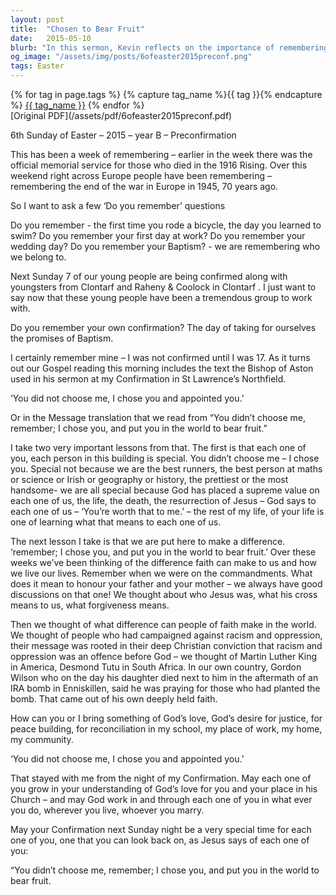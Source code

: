 ```yaml
---
layout: post
title:  "Chosen to Bear Fruit"
date:   2015-05-10
blurb: "In this sermon, Kevin reflects on the importance of remembering key events and personal milestones, tying it to the act of Confirmation. He emphasizes that each person is special and chosen by God to make a difference in the world. The sermon also highlights the role of faith in promoting justice, peace, and reconciliation."
og_image: "/assets/img/posts/6ofeaster2015preconf.png"
tags: Easter
---    
```

<div class="tag-pills">
  {% for tag in page.tags %}
    {% capture tag_name %}{{ tag }}{% endcapture %}
    <a href="{{ site.baseurl }}/tag/{{ tag_name }}" class="tag-pill">{{ tag_name }}</a>
  {% endfor %}
</div>
[Original PDF](/assets/pdf/6ofeaster2015preconf.pdf)

6th Sunday of Easter – 2015 – year B – Preconfirmation

This has been a week of remembering – earlier in the week there was the official memorial service for those who died in the 1916 Rising. Over this weekend right across Europe people have been remembering – remembering the end of the war in Europe in 1945, 70 years ago.

So I want to ask a few ‘Do you remember’ questions

Do you remember - the first time you rode a bicycle, the day you learned to swim?
Do you remember your first day at work?
Do you remember your wedding day?
Do you remember your Baptism? - we are remembering who we belong to.

Next Sunday 7 of our young people are being confirmed along with youngsters from Clontarf and Raheny & Coolock in Clontarf . I just want to say now that these young people have been a tremendous group to work with.

Do you remember your own confirmation? The day of taking for ourselves the promises of Baptism.

I certainly remember mine – I was not confirmed until I was 17. As it turns out our Gospel reading this morning includes the text the Bishop of Aston used in his sermon at my Confirmation in St Lawrence’s Northfield.

‘You did not choose me, I chose you and appointed you.’

Or in the Message translation that we read from “You didn’t choose me, remember; I chose you, and put you in the world to bear fruit.”

I take two very important lessons from that. The first is that each one of you, each person in this building is special. You didn’t choose me – I chose you. Special not because we are the best runners, the best person at maths or science or Irish or geography or history, the prettiest or the most handsome- we are all special because God has placed a supreme value on each one of us, the life, the death, the resurrection of Jesus – God says to each one of us – ‘You’re worth that to me.’ – the rest of my life, of your life is one of learning what that means to each one of us.

The next lesson I take is that we are put here to make a difference. ‘remember; I chose you, and put you in the world to bear fruit.’ Over these weeks we’ve been thinking of the difference faith can make to us and how we live our lives. Remember when we were on the commandments. What does it mean to honour your father and your mother – we always have good discussions on that one! We thought about who Jesus was, what his cross means to us, what forgiveness means.

Then we thought of what difference can people of faith make in the world. We thought of people who had campaigned against racism and oppression, their message was rooted in their deep Christian conviction that racism and oppression was an offence before God – we thought of Martin Luther King in America, Desmond Tutu in South Africa. In our own country, Gordon Wilson who on the day his daughter died next to him in the aftermath of an IRA bomb in Enniskillen, said he was praying for those who had planted the bomb. That came out of his own deeply held faith.

How can you or I bring something of God’s love, God’s desire for justice, for peace building, for reconciliation in my school, my place of work, my home, my community.

‘You did not choose me, I chose you and appointed you.’

That stayed with me from the night of my Confirmation. May each one of you grow in your understanding of God’s love for you and your place in his Church – and may God work in and through each one of you in what ever you do, wherever you live, whoever you marry.

May your Confirmation next Sunday night be a very special time for each one of you, one that you can look back on, as Jesus says of each one of you:

“You didn’t choose me, remember; I chose you, and put you in the world to bear fruit.
